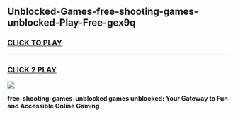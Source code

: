 
## Unblocked-Games-free-shooting-games-unblocked-Play-Free-gex9q
<h3>
<a href="https://premium76.site?title=free-shooting-games-unblocked&ref=18A1">CLICK TO PLAY</a></h3>
<hr>

<h3>
<a href="https://premium76.site?title=free-shooting-games-unblocked&ref=18A1">CLICK 2 PLAY</a>
  
</h3>

<a href="https://premium76.site?title=free-shooting-games-unblocked&ref=18A1"><img src="https://clearcache.store/games.png"></a>


**free-shooting-games-unblocked games unblocked: Your Gateway to Fun and Accessible Online Gaming**
